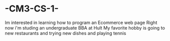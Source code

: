 # -CM3-CS-1-
Im interested in learning how to program an Ecommerce web page
Right now i'm studing an undergraduate BBA at Hult 
My favorite hobby is going to new restaurants and trying new dishes and playing tennis
